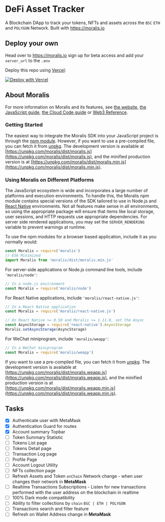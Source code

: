 # DeFi Asset Tracker

A Blockchain DApp to track your tokens, NFTs and assets across the `BSC` `ETH` and `POLYGON` Network. Built with <https://moralis.io>

## Deploy your own

Head over to <https://moralis.io> sign up for beta access and add your `server_url` to the `.env`

Deploy this repo using [Vercel](https://vercel.com?utm_source=github&utm_medium=readme&utm_campaign=next-example):

[![Deploy with Vercel](https://vercel.com/button)](https://vercel.com/new/git/external?repository-url=https://github.com/koolamusic/defi-asset-tracker&project-name=defi-asset-tracker&repository-name=defi-asset-tracker)

## About Moralis

For more information on Moralis and its features, see [the website](https://moralis.io), [the JavaScript guide](https://docs.moralis.io), [the Cloud Code guide](https://docs.moralis.io/cloudcode) or [Web3 Reference](https://docs.moralis.io/web3).

### Getting Started

The easiest way to integrate the Moralis SDK into your JavaScript project is through the [npm module](https://npmjs.org/moralis).
However, if you want to use a pre-compiled file, you can fetch it from [unpkg](https://unpkg.com). The development version is available at [https://unpkg.com/moralis/dist/moralis.js](https://unpkg.com/moralis/dist/moralis.js), and the minified production version is at [https://unpkg.com/moralis/dist/moralis.min.js](https://unpkg.com/moralis/dist/moralis.min.js).

### Using Moralis on Different Platforms

The JavaScript ecosystem is wide and incorporates a large number of platforms and execution environments. To handle this, the Moralis npm module contains special versions of the SDK tailored to use in Node.js and [React Native](https://facebook.github.io/react-native/) environments. Not all features make sense in all environments, so using the appropriate package will ensure that items like local storage, user sessions, and HTTP requests use appropriate dependencies. For server side rendered applications, you may set the `SERVER_RENDERING` variable to prevent warnings at runtime.

To use the npm modules for a browser based application, include it as you normally would:

```js
const Moralis = require('moralis')
// ES6 Minimized
import Moralis from 'moralis/dist/moralis.min.js'
```

For server-side applications or Node.js command line tools, include `'moralis/node'`:

```js
// In a node.js environment
const Moralis = require('moralis/node')
```

For React Native applications, include `'moralis/react-native.js'`:

```js
// In a React Native application
const Moralis = require('moralis/react-native.js')

// On React Native >= 0.50 and Moralis >= 1.11.0, set the Async
const AsyncStorage = require('react-native').AsyncStorage
Moralis.setAsyncStorage(AsyncStorage)
```

For WeChat miniprogram, include `'moralis/weapp'`:

```js
// In a WeChat miniprogram
const Moralis = require('moralis/weapp')
```

If you want to use a pre-compiled file, you can fetch it from [unpkg](https://unpkg.com). The development version is available at [https://unpkg.com/moralis/dist/moralis.weapp.js](https://unpkg.com/moralis/dist/moralis.weapp.js), and the minified production version is at [https://unpkg.com/moralis/dist/moralis.weapp.min.js](https://unpkg.com/moralis/dist/moralis.weapp.min.js).

## Tasks

- [x] Authenticate user with MetaMask
- [x] Authentication Guard for routes
- [x] Account summary Topbar
- [ ] Token Summary Statistic
- [ ] Tokens List page
- [ ] Tokens Detail page
- [ ] Transaction Log page
- [ ] Profile Page
- [ ] Account Logout Utility
- [ ] NFTs collection page
- [ ] Refresh Assets and Token `onChain` Network change - when user changes their network in **MetaMask**
- [ ] Realtime Transactions Subscriptions - Listen for new transactions performed with the user address on the blockchain in realtime
- [ ] 100% Dark mode compatibility
- [ ] Ability to filter collections by `chain` `BSC | ETH | POLYGON`
- [ ] Transactions search and filter feature
- [ ] Refresh on Wallet Address change in **MetaMask**
